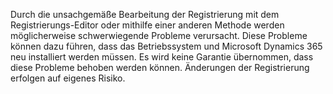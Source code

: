 Durch die unsachgemäße Bearbeitung der Registrierung mit dem Registrierungs-Editor oder mithilfe einer anderen Methode werden möglicherweise schwerwiegende Probleme verursacht. Diese Probleme können dazu führen, dass das Betriebssystem und Microsoft Dynamics 365 neu installiert werden müssen. Es wird keine Garantie übernommen, dass diese Probleme behoben werden können. Änderungen der Registrierung erfolgen auf eigenes Risiko.